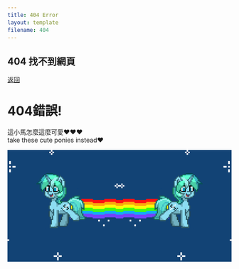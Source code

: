 ```yaml
---
title: 404 Error
layout: template
filename: 404
--- 
```


## 404 找不到網頁

[返回](https://linbei9487.github.io)

# 404錯誤!<br>
這小馬怎麼這麼可愛❤❤❤<br>
take these cute ponies instead❤
<br>

![Pony trot2](img/pony3.gif)

